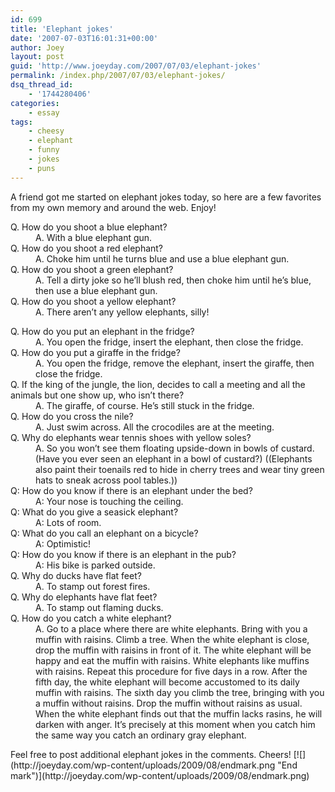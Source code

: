 ```yaml
---
id: 699
title: 'Elephant jokes'
date: '2007-07-03T16:01:31+00:00'
author: Joey
layout: post
guid: 'http://www.joeyday.com/2007/07/03/elephant-jokes'
permalink: /index.php/2007/07/03/elephant-jokes/
dsq_thread_id:
    - '1744280406'
categories:
    - essay
tags:
    - cheesy
    - elephant
    - funny
    - jokes
    - puns
---
```


A friend got me started on elephant jokes today, so here are a few favorites from my own memory and around the web. Enjoy!

<dl><dt>Q. How do you shoot a blue elephant?</dt><dd>A. With a blue elephant gun.</dd><dt>Q. How do you shoot a red elephant?</dt><dd>A. Choke him until he turns blue and use a blue elephant gun.</dd><dt>Q. How do you shoot a green elephant?</dt><dd>A. Tell a dirty joke so he’ll blush red, then choke him until he’s blue, then use a blue elephant gun.</dd><dt>Q. How do you shoot a yellow elephant?</dt><dd>A. There aren’t any yellow elephants, silly!</dd></dl><dl><dt>Q. How do you put an elephant in the fridge?</dt><dd>A. You open the fridge, insert the elephant, then close the fridge.</dd><dt>Q. How do you put a giraffe in the fridge?</dt><dd>A. You open the fridge, remove the elephant, insert the giraffe, then close the fridge.</dd><dt>Q. If the king of the jungle, the lion, decides to call a meeting and all the animals but one show up, who isn’t there?</dt><dd>A. The giraffe, of course. He’s still stuck in the fridge.</dd><dt>Q. How do you cross the nile?</dt><dd>A. Just swim across. All the crocodiles are at the meeting.</dd><dt>Q. Why do elephants wear tennis shoes with yellow soles?</dt><dd>A. So you won’t see them floating upside-down in bowls of custard. (Have you ever seen an elephant in a bowl of custard?) ((Elephants also paint their toenails red to hide in cherry trees and wear tiny green hats to sneak across pool tables.))</dd><dt>Q: How do you know if there is an elephant under the bed?</dt><dd>A: Your nose is touching the ceiling.</dd><dt>Q: What do you give a seasick elephant?</dt><dd>A: Lots of room.</dd><dt>Q: What do you call an elephant on a bicycle?</dt><dd>A: Optimistic!</dd><dt>Q: How do you know if there is an elephant in the pub?</dt><dd>A: His bike is parked outside.</dd><dt>Q. Why do ducks have flat feet?</dt><dd>A. To stamp out forest fires.</dd><dt>Q. Why do elephants have flat feet?</dt><dd>A. To stamp out flaming ducks.</dd><dt>Q. How do you catch a white elephant?</dt><dd>A. Go to a place where there are white elephants. Bring with you a muffin with raisins. Climb a tree. When the white elephant is close, drop the muffin with raisins in front of it. The white elephant will be happy and eat the muffin with raisins. White elephants like muffins with raisins. Repeat this procedure for five days in a row. After the fifth day, the white elephant will become accustomed to its daily muffin with raisins. The sixth day you climb the tree, bringing with you a muffin without raisins. Drop the muffin without raisins as usual. When the white elephant finds out that the muffin lacks rasins, he will darken with anger. It’s precisely at this moment when you catch him the same way you catch an ordinary gray elephant.</dd></dl>Feel free to post additional elephant jokes in the comments. Cheers! [![](http://joeyday.com/wp-content/uploads/2009/08/endmark.png "End mark")](http://joeyday.com/wp-content/uploads/2009/08/endmark.png)